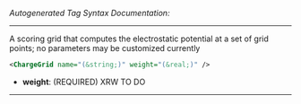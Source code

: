_Autogenerated Tag Syntax Documentation:_

---
A scoring grid that computes the electrostatic potential at a set of grid points; no parameters may be customized currently

```xml
<ChargeGrid name="(&string;)" weight="(&real;)" />
```

-   **weight**: (REQUIRED) XRW TO DO

---
